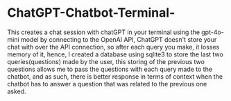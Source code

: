 # ChatGPT-Chatbot-Terminal-
This creates a chat session with chatGPT in your terminal using the gpt-4o-mini model by connecting to the OpenAI API, ChatGPT doesn't store your chat with over the API connection, so after each query you make, it losses memory of it, hence, I created a database using sqlite3 to store the last two queries(questions) made by the user, this storing of the previous two questions allows me to pass the questions with each query made to the chatbot, and as such, there is better response in terms of context when the chatbot has to answer a question that was related to the previous one asked.
